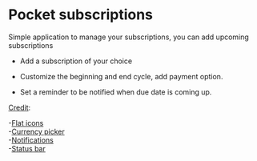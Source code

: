 # Pocket subscriptions


Simple application to manage your subscriptions, you can add upcoming subscriptions 

- Add a subscription of your choice

- Customize the beginning and end cycle, add payment option.

- Set a reminder to be notified when due date is coming up.

<!--<p float = "left">
<img src="image2.png" height=450>
<img src="image3.png" height=450>
<img src="image5.png" height=450>
  </p>
  
  https://play.google.com/store/apps/details?id=pocket.subscriptions-->

<p> <u>Credit</u>:</p>

-[Flat icons](flaticon.com)  
-[Currency picker](https://github.com/figengungor/country_pickers)  
-[Notifications](https://github.com/MaikuB/flutter_local_notifications)  
-[Status bar](https://pub.dev/packages/flutter_statusbarcolor)  




